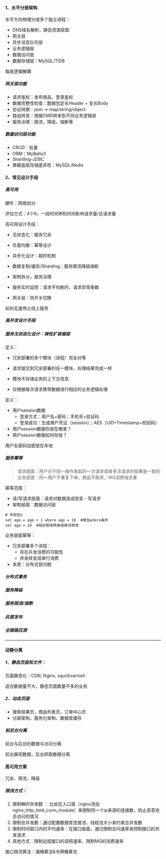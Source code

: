 #### 1、水平分层架构
水平方向物理分成多个独立进程：
- DNS域名解析，静态资源获取
- 网关层
- 异步消息队列层
- 业务逻辑层
- 数据访问层
- 数据存储层：MySQL/TiDB

每层逻辑解耦

##### 网关层功能
- 请求鉴权：发布商品，登录鉴权
- 数据完整性检查：数据包定长Header + 变长Body
- 协议转换：json -> map/string/object
- 路由转发：根据CMD转发到不同业务逻辑层
- 服务治理：限流，降级，熔断等

##### 数据访问层功能
- CRUD：批量
- ORM：MyBatis3
- Sharding-JDBC
- 屏蔽底层存储差异性：MySQL/Redis


#### 2、常见设计手段
##### 高可用
硬件：网络划分

评估方式：4个9，一段时间停机时间影响请求量/总请求量

高可用设计手段：
- 无状态化：服务冗余
- 负载均衡：幂等设计
- 异步化设计：超时机制
- 数据复制/缓存/Sharding：服务限流降级熔断
- 架构拆分，服务治理
- 服务实时监控：请求平均耗时，请求异常条数

- 网关层：热开关切换

如何无逢停止线上服务

##### 高并发设计手段
##### 服务无状态化设计：弹性扩容缩容
定义：
- 冗余部署的多个模块（进程）完全对等
- 请求提交到冗余部署的任一模块，处理结果完成一样

- 模块不存储业务的上下文信息
- 仅根据每次请求携带数据进行相应的业务逻辑处理

定义：
- 用户session数据
	- 登录方式：用户名+密码；手机号+验证码
	- 登录成功：生成用户凭证（session）；AES（UID+Timestamp+校验码）
- 用户session数据存放在哪里？
- 用户session数据如何存放？

用户名密码加密放在本地

##### 服务幂等
> 请求层面：用户对于同一操作发起的一次请求或者多次请求的结果是一致的
> 业务层面：同一用户不重复下单，商品不超卖，MQ消费端去重

幂等范围：
- 读/写请求层面：请求对数据造成改变 - 写请求
- 架构层面：数据访问层

```
# 年龄加1
set age = age + 1 where age = 18  #增加where条件
set age = 19  #相对修改转换成绝对修改
```

业务层面幂等：
- 冗余部署多个进程：
	- 存在并发消费的可能性
	- 并发转变成串行消费
- 本质：分布式锁问题

##### 分布式事务
##### 服务降级
##### 服务限流/熔断
##### 灰度发布
##### 全链路压测

---

#### 动静分离
##### 1、静态页面和文件：
页面静态化：CDN, Nginx, squid/varnish

适合数据量不大，静态页面数量不多的业务

##### 2、动态页面
- 搜索结果页，商品列表页，订单中心页
- 分层架构，服务化架构，数据库缓存

##### 前后台分离
前台与后台的数据与访问分离

前台展现数据，后台抓取数据分离


#### 高可用方案
冗余、限流、降级

##### 限流方式：
1. 限制瞬时并发数 ： 比如在入口层（nginx添加nginx_http_limit_conn_module）来限制同一个ip来源的连接数，防止恶意攻击访问的情况
2. 限制总并发数：通过配置数据库连接池、线程池大小来约束总并发数
3. 限制时间窗口内的平均速率：在接口层面，通过限制访问速率来控制接口的并发请求
4. 其他方式：限制远程接口的调用速率、限制MQ的消费速率

接口限流算法：漏桶算法&令牌桶算法

